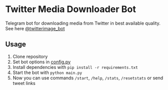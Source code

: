 # Twitter Media Downloader Bot
Telegram bot for downloading media from Twitter in best available quality. See here [@twitterimage_bot](http://t.me/twitterimage_bot)

## Usage
1. Clone repository
2. Set bot options in [config.py](https://github.com/skrimix/twitter_downloader_bot/blob/master/config.py)
3. Install dependencies with `pip install -r requirements.txt`
4. Start the bot with `python main.py`
5. Now you can use commands `/start`, `/help`, `/stats`, `/resetstats` or send tweet links
